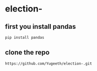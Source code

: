 # election-
## first you install pandas
```bash
pip install pandas
```
## clone the repo
```bash
https://github.com/Yugeeth/election-.git
```
